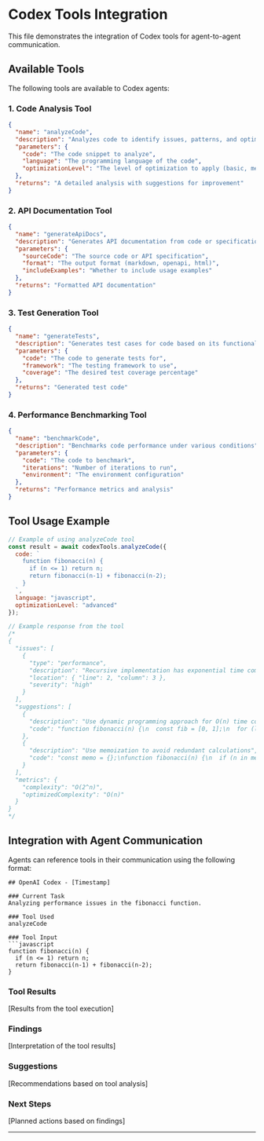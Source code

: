 # Codex Tools Integration

This file demonstrates the integration of Codex tools for agent-to-agent communication.

## Available Tools

The following tools are available to Codex agents:

### 1. Code Analysis Tool

```json
{
  "name": "analyzeCode",
  "description": "Analyzes code to identify issues, patterns, and optimization opportunities",
  "parameters": {
    "code": "The code snippet to analyze",
    "language": "The programming language of the code",
    "optimizationLevel": "The level of optimization to apply (basic, medium, advanced)"
  },
  "returns": "A detailed analysis with suggestions for improvement"
}
```

### 2. API Documentation Tool

```json
{
  "name": "generateApiDocs",
  "description": "Generates API documentation from code or specifications",
  "parameters": {
    "sourceCode": "The source code or API specification",
    "format": "The output format (markdown, openapi, html)",
    "includeExamples": "Whether to include usage examples"
  },
  "returns": "Formatted API documentation"
}
```

### 3. Test Generation Tool

```json
{
  "name": "generateTests",
  "description": "Generates test cases for code based on its functionality",
  "parameters": {
    "code": "The code to generate tests for",
    "framework": "The testing framework to use",
    "coverage": "The desired test coverage percentage"
  },
  "returns": "Generated test code"
}
```

### 4. Performance Benchmarking Tool

```json
{
  "name": "benchmarkCode",
  "description": "Benchmarks code performance under various conditions",
  "parameters": {
    "code": "The code to benchmark",
    "iterations": "Number of iterations to run",
    "environment": "The environment configuration"
  },
  "returns": "Performance metrics and analysis"
}
```

## Tool Usage Example

```javascript
// Example of using analyzeCode tool
const result = await codexTools.analyzeCode({
  code: `
    function fibonacci(n) {
      if (n <= 1) return n;
      return fibonacci(n-1) + fibonacci(n-2);
    }
  `,
  language: "javascript",
  optimizationLevel: "advanced"
});

// Example response from the tool
/*
{
  "issues": [
    {
      "type": "performance",
      "description": "Recursive implementation has exponential time complexity",
      "location": { "line": 2, "column": 3 },
      "severity": "high"
    }
  ],
  "suggestions": [
    {
      "description": "Use dynamic programming approach for O(n) time complexity",
      "code": "function fibonacci(n) {\n  const fib = [0, 1];\n  for (let i = 2; i <= n; i++) {\n    fib[i] = fib[i-1] + fib[i-2];\n  }\n  return fib[n];\n}"
    },
    {
      "description": "Use memoization to avoid redundant calculations",
      "code": "const memo = {};\nfunction fibonacci(n) {\n  if (n in memo) return memo[n];\n  if (n <= 1) return n;\n  memo[n] = fibonacci(n-1) + fibonacci(n-2);\n  return memo[n];\n}"
    }
  ],
  "metrics": {
    "complexity": "O(2^n)",
    "optimizedComplexity": "O(n)"
  }
}
*/
```

## Integration with Agent Communication

Agents can reference tools in their communication using the following format:

```
## OpenAI Codex - [Timestamp]

### Current Task
Analyzing performance issues in the fibonacci function.

### Tool Used
analyzeCode

### Tool Input
```javascript
function fibonacci(n) {
  if (n <= 1) return n;
  return fibonacci(n-1) + fibonacci(n-2);
}
```

### Tool Results
[Results from the tool execution]

### Findings
[Interpretation of the tool results]

### Suggestions
[Recommendations based on tool analysis]

### Next Steps
[Planned actions based on findings]

---
```